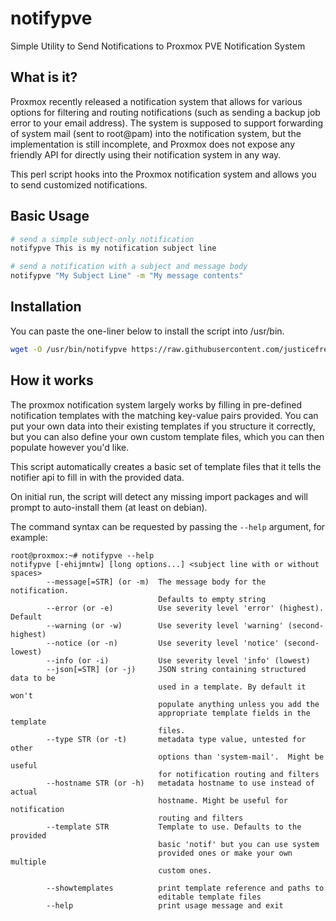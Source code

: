 # notifypve
Simple Utility to Send Notifications to Proxmox PVE Notification System

## What is it?
Proxmox recently released a notification system that allows for various options for filtering and routing notifications (such as sending a backup job error to your email address).  The system is supposed to support forwarding of system mail (sent to root@pam) into the notification system, but the implementation is still incomplete, and Proxmox does not expose any friendly API for directly using their notification system in any way.

This perl script hooks into the Proxmox notification system and allows you to send customized notifications.

## Basic Usage

```bash
# send a simple subject-only notification
notifypve This is my notification subject line

# send a notification with a subject and message body
notifypve "My Subject Line" -m "My message contents"
```

## Installation

You can paste the one-liner below to install the script into /usr/bin.

```bash
wget -O /usr/bin/notifypve https://raw.githubusercontent.com/justicefreed/notifypve/refs/heads/main/notifypve.pl && chmod +x /usr/bin/notifypve && /usr/bin/notifypve --help
```

## How it works

The proxmox notification system largely works by filling in pre-defined notification templates with the matching key-value pairs provided.  You can put your own data into their existing templates if you structure it correctly, but you can also define your own custom template files, which you can then populate however you'd like.

This script automatically creates a basic set of template files that it tells the notifier api to fill in with the provided data.

On initial run, the script will detect any missing import packages and will prompt to auto-install them (at least on debian).

The command syntax can be requested by passing the `--help` argument, for example:

```
root@proxmox:~# notifypve --help
notifypve [-ehijmntw] [long options...] <subject line with or without spaces>
        --message[=STR] (or -m)  The message body for the notification.
                                 Defaults to empty string
        --error (or -e)          Use severity level 'error' (highest). Default
        --warning (or -w)        Use severity level 'warning' (second-highest)
        --notice (or -n)         Use severity level 'notice' (second-lowest)
        --info (or -i)           Use severity level 'info' (lowest)
        --json[=STR] (or -j)     JSON string containing structured data to be
                                 used in a template. By default it won't
                                 populate anything unless you add the
                                 appropriate template fields in the template
                                 files.
        --type STR (or -t)       metadata type value, untested for other
                                 options than 'system-mail'.  Might be useful
                                 for notification routing and filters
        --hostname STR (or -h)   metadata hostname to use instead of actual
                                 hostname. Might be useful for notification
                                 routing and filters
        --template STR           Template to use. Defaults to the provided
                                 basic 'notif' but you can use system
                                 provided ones or make your own multiple
                                 custom ones.

        --showtemplates          print template reference and paths to
                                 editable template files
        --help                   print usage message and exit
```
